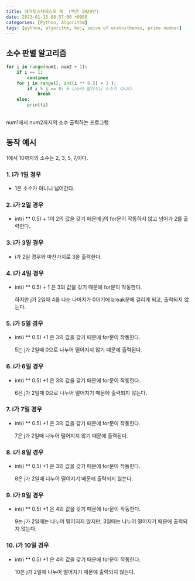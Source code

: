 ```yaml
---
title: 에라토스테네스의 체  (백준 1929번)
date: 2023-01-15 08:57:00 +0900
categories: [Python, Algorithm]
tags: [python, algorithm, boj, seive of eratosthenes, prime number]     # TAG names should always be lowercase
---
```

## 소수 판별 알고리즘

```python
for i in range(num1, num2 + 1):
	if i == 1:
		continue
	for j in range(2, int(i ** 0.5) + 1 ):
		if i % j == 0: # 나누어 떨어지니 소수가 아니다.
			break 
	else:
		print(i)
	
```

num1에서 num2까지의 소수 출력하는 프로그램

## 동작 예시

1에서 10까지의 소수는 2, 3, 5, 7,이다.

### 1. i가 1일 경우
- 1은 소수가 아니니 넘어간다.

### 2. i가 2일 경우 
- int(i ** 0.5) + 1이 2의 값을 갖기 때문에 j의 for문이 작동하지 않고 넘어가 2를 출력한다.

### 3. i가 3일 경우
- i가 2일 경우와 마찬가지로 3을 출력한다.

### 4. i가 4일 경우
- int(i ** 0.5) + 1 은 3의 값을 갖기 때문에 for문이 작동한다.
    
    하지만 j가 2일때 4를 나눈 나머지가 0이기에 break문에 걸리게 되고, 출력되지 않는다.
    
### 5. i가 5일 경우
- int(i ** 0.5) +1 은 3의 값을 갖기 때문에 for문이 작동한다.
    
    5는 j가 2일때 0으로 나누어 떨어지지 않기 때문에 출력된다.
    
### 6. i가 6일 경우
- int(i ** 0.5) +1 은 3의 값을 갖기 때문에 for문이 작동한다.
    
    6은 j가 2일때 0으로 나누어 떨어지기 때문에 출력되지 않는다.
    
### 7. i가 7일 경우
- int(i ** 0.5) +1 은 3의 값을 갖기 때문에 for문이 작동한다.
    
    7은 j가 2일때 나누어 떨어지지 않기 때문에 출력된다.
    
### 8. i가 8일 경우
- int(i ** 0.5) +1 은 3의 값을 갖기 때문에 for문이 작동한다.
    
    8은 j가 2일때 나누어 떨어지기 때문에 출력되지 않는다.
    

### 9. i가 9일 경우
- int(i ** 0.5) +1 은 4의 값을 갖기 때문에 for문이 작동한다.
    
    9는 j가 2일때는 나누어 떨어지지 않지만, 3일때는 나누어 떨어지기 때문에 출력되지 않는다.
    

### 10. i가 10일 경우
- int(i ** 0.5) +1 은 4의 값을 갖기 때문에 for문이 작동한다.
    
    10은 j가 2일때 나누어 떨어지기 때문에 출력되지 않는다.